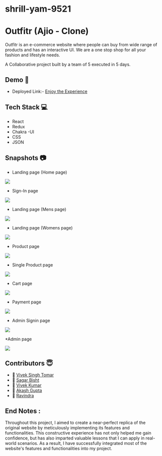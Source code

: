 # shrill-yam-9521

# Outfitr  (Ajio - Clone)

Outfitr is an e-commerce website where people can buy from wide range of products and has an interactive UI. We are a one stop shop for all your fashion and lifestyle needs.

A Collaborative project built by a team of 5 executed in 5 days.


## Demo  🎥

- Deployed Link:- [Enjoy the Experience](https://outfiter.vercel.app/)

## Tech Stack 💻

- React
- Redux
- Chakra -UI
- CSS
- JSON

## Snapshots :camera:
* Landing page (Home page) 


<img src="./outfitr/src/images/Screenshot (35).png"/>

* Sign-In page
 

<img src="./outfitr/src/images/Screenshot (44).png"/>

* Landing page (Mens page) 

<img src="./outfitr/src/images/Screenshot (37).png"/>


* Landing page (Womens page) 


<img src="./outfitr/src/images/Screenshot (38).png"/>


* Product page



<img src="./outfitr/src/images/Screenshot (39).png"/>


* Single Product page



<img src="./outfitr/src/images/Screenshot (40).png"/>


* Cart page

 

<img src="./outfitr/src/images/Screenshot (41).png"/>

* Payment page



<img src="./outfitr/src/images/Screenshot (42).png"/>

* Admin Signin page


<img src="./outfitr/src/images/Screenshot (45).png"/>


*Admin page


<img src="./outfitr/src/images/Screenshot (46).png"/>





## Contributors  😇


- 👤 [Vivek Singh Tomar](https://github.com/VivekTomar03)
- 👤 [Sagar Bisht](https://github.com/Sagarbisht07)
- 👤 [Vivek Kumar](https://github.com/VivekKumar2380)
- 👤 [Akash Gupta](https://github.com/akashgupta157)
- 👤 [Ravindra](https://github.com/ravindra121q)



## End Notes :

Throughout this project, I aimed to create a near-perfect replica of the original website by meticulously implementing its features and functionalities. This constructive experience has not only helped me gain confidence, but has also imparted valuable lessons that I can apply in real-world scenarios. As a result, I have successfully integrated most of the website's features and functionalities into my project.
